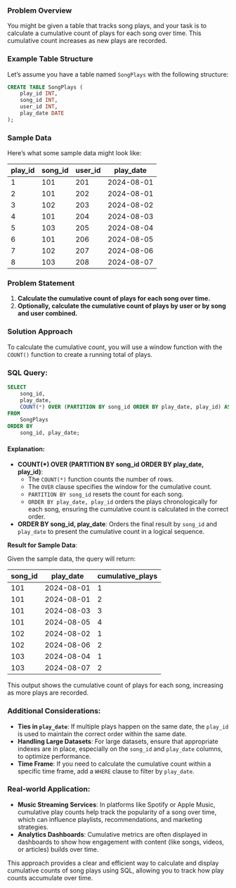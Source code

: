### Problem Overview

You might be given a table that tracks song plays, and your task is to calculate a cumulative count of plays for each song over time. This cumulative count increases as new plays are recorded.

### Example Table Structure

Let’s assume you have a table named `SongPlays` with the following structure:

```sql
CREATE TABLE SongPlays (
    play_id INT,
    song_id INT,
    user_id INT,
    play_date DATE
);
```

### Sample Data

Here’s what some sample data might look like:

| play_id | song_id | user_id | play_date  |
|---------|---------|---------|------------|
| 1       | 101     | 201     | 2024-08-01 |
| 2       | 101     | 202     | 2024-08-01 |
| 3       | 102     | 203     | 2024-08-02 |
| 4       | 101     | 204     | 2024-08-03 |
| 5       | 103     | 205     | 2024-08-04 |
| 6       | 101     | 206     | 2024-08-05 |
| 7       | 102     | 207     | 2024-08-06 |
| 8       | 103     | 208     | 2024-08-07 |

### Problem Statement

1. **Calculate the cumulative count of plays for each song over time.**
2. **Optionally, calculate the cumulative count of plays by user or by song and user combined.**

### Solution Approach

To calculate the cumulative count, you will use a window function with the `COUNT()` function to create a running total of plays.

### SQL Query:

```sql
SELECT
    song_id,
    play_date,
    COUNT(*) OVER (PARTITION BY song_id ORDER BY play_date, play_id) AS cumulative_plays
FROM
    SongPlays
ORDER BY
    song_id, play_date;
```

#### Explanation:

- **COUNT(*) OVER (PARTITION BY song_id ORDER BY play_date, play_id)**: 
  - The `COUNT(*)` function counts the number of rows. 
  - The `OVER` clause specifies the window for the cumulative count. 
  - `PARTITION BY song_id` resets the count for each song.
  - `ORDER BY play_date, play_id` orders the plays chronologically for each song, ensuring the cumulative count is calculated in the correct order.
- **ORDER BY song_id, play_date**: Orders the final result by `song_id` and `play_date` to present the cumulative count in a logical sequence.

**Result for Sample Data**:

Given the sample data, the query will return:

| song_id | play_date  | cumulative_plays |
|---------|------------|------------------|
| 101     | 2024-08-01 | 1                |
| 101     | 2024-08-01 | 2                |
| 101     | 2024-08-03 | 3                |
| 101     | 2024-08-05 | 4                |
| 102     | 2024-08-02 | 1                |
| 102     | 2024-08-06 | 2                |
| 103     | 2024-08-04 | 1                |
| 103     | 2024-08-07 | 2                |

This output shows the cumulative count of plays for each song, increasing as more plays are recorded.

### Additional Considerations:

- **Ties in `play_date`**: If multiple plays happen on the same date, the `play_id` is used to maintain the correct order within the same date.
- **Handling Large Datasets**: For large datasets, ensure that appropriate indexes are in place, especially on the `song_id` and `play_date` columns, to optimize performance.
- **Time Frame**: If you need to calculate the cumulative count within a specific time frame, add a `WHERE` clause to filter by `play_date`.

### Real-world Application:

- **Music Streaming Services**: In platforms like Spotify or Apple Music, cumulative play counts help track the popularity of a song over time, which can influence playlists, recommendations, and marketing strategies.
- **Analytics Dashboards**: Cumulative metrics are often displayed in dashboards to show how engagement with content (like songs, videos, or articles) builds over time.

This approach provides a clear and efficient way to calculate and display cumulative counts of song plays using SQL, allowing you to track how play counts accumulate over time.